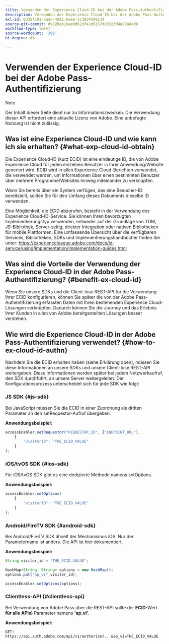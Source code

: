 ```yaml
---
title: Verwenden der Experience Cloud-ID bei der Adobe Pass-Authentifizierung
description: Verwenden der Experience Cloud-ID bei der Adobe Pass-Authentifizierung
exl-id: 03354c01-5aad-4d81-beee-1c3834599134
source-git-commit: d982beb16ea0db29f41d0257d8332fd4a07a84d8
workflow-type: tm+mt
source-wordcount: '396'
ht-degree: 0%

---
```


# Verwenden der Experience Cloud-ID bei der Adobe Pass-Authentifizierung

>[!NOTE]
>
>Der Inhalt dieser Seite dient nur zu Informationszwecken. Die Verwendung dieser API erfordert eine aktuelle Lizenz von Adobe. Eine unbefugte Nutzung ist nicht zulässig.

## Was ist eine Experience Cloud-ID und wie kann ich sie erhalten? {#what-exp-cloud-id-obtain}

Die Experience Cloud-ID (kurz ECID) ist eine eindeutige ID, die von Adobe Experience Cloud für jeden einzelnen Benutzer in Ihrer Anwendung/Website generiert wird. ECID wird in allen Experience Cloud-Berichten verwendet, die verwendet werden, um Informationen über einen bestimmten Benutzer über mehrere Programme/Websites hinweg miteinander zu verknüpfen.

Wenn Sie bereits über ein System verfügen, das eine Besucher-ID bereitstellt, sollten Sie für den Umfang dieses Dokuments dieselbe ID verwenden.

Eine Möglichkeit, die ECID abzurufen, besteht in der Verwendung des Experience Cloud-ID-Service. Sie können Ihren bevorzugten Implementierungstyp verwenden, entweder auf der Grundlage von TDM, JS-Bibliothek, Server-seitig, direkter Integration oder nativen Bibliotheken für mobile Plattformen. Eine umfassende Übersicht über die verfügbaren Services, Bibliotheken, SDKs und Implementierungshandbücher finden Sie unter: <https://experienceleague.adobe.com/docs/id-service/using/implementation/implementation-guides.html>

## Was sind die Vorteile der Verwendung der Experience Cloud-ID in der Adobe Pass-Authentifizierung? {#benefit-ex-cloud-id}

Wenn Sie unsere SDKs und die Client-lose REST-API für die Verwendung Ihrer ECID konfigurieren, können Sie später die von der Adobe Pass-Authentifizierung erfassten Daten mit Ihren bestehenden Experience Cloud-Lösungen verknüpfen. Dadurch können Sie die Journey und das Erlebnis Ihrer Kunden in allen von Adobe bereitgestellten Lösungen besser verstehen.

## Wie wird die Experience Cloud-ID in der Adobe Pass-Authentifizierung verwendet? {#how-to-ex-cloud-id-authn}

Nachdem Sie die ECID erhalten haben (siehe Erklärung oben), müssen Sie diese Informationen an unsere SDKs und unsere Client-lose REST-API weitergeben. Diese Informationen werden später bei jedem Netzwerkaufruf, den SDK durchführt, an unsere Server weitergeleitet. Der Konfigurationsprozess unterscheidet sich für jede SDK wie folgt:

### JS SDK {#js-sdk}

Bei JavaScript müssen Sie die ECID in einer Zuordnung als dritten Parameter an den setRequestor-Aufruf übergeben.

**Anwendungsbeispiel:**

```JavaScript
accessEnabler.setRequestor("REQUESTOR_ID", ["ENDPOINT_URL"],
    {
        "visitorID": "THE_ECID_VALUE"
    }
);
```

### iOS/tvOS SDK {#ios-sdk}

Für iOS/tvOS SDK gibt es eine dedizierte Methode namens setOptions.

**Anwendungsbeispiel:**

```JavaScript
accessEnabler.setOptions(
    [
        "visitorID": "THE_ECID_VALUE"
    ]
);
```

### Android/FireTV SDK {#android-sdk}

Bei Android/FireTV SDK ähnelt der Mechanismus iOS. Nur der Parametername ist anders. Die API ist hier dokumentiert.

**Anwendungsbeispiel:**

```JavaScript
String visitor_id = "THE_ECID_VALUE";

HashMap<String, String> options = new HashMap();
options.put("ap_vi",visitor_id);

accessEnabler.setOptions(options);
```

### Clientless-API {#clientless-api}

Bei Verwendung von Adobe Pass über die REST-API sollte der **ECID**-Wert **für alle APIs)** Parameter namens **&#39;ap_vi&#39;**.

**Anwendungsbeispiel:**

`GET: https://api.auth.adobe.com/api/v1/authorize?...&ap_vi=THE_ECID_VALUE`
